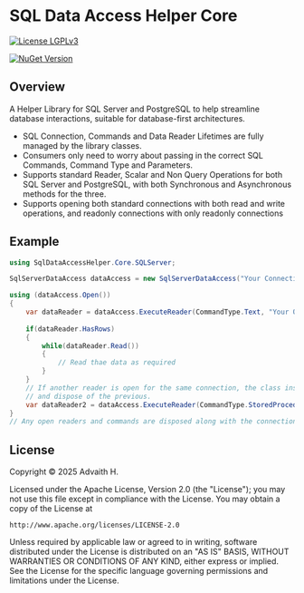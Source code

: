 SQL Data Access Helper Core
===========
  [![License LGPLv3](https://img.shields.io/badge/license-Apache%20License%202.0-blue)](http://www.apache.org/licenses/LICENSE-2.0)
  
  [![NuGet Version](https://img.shields.io/nuget/v/SqlDataAccessHelper.Core.svg)](https://www.nuget.org/packages/SqlDataAccessHelper.Core/)

## Overview

A Helper Library for  SQL Server and PostgreSQL to help streamline database interactions, suitable for database-first architectures.

- SQL Connection, Commands and Data Reader Lifetimes are fully managed by the library classes.
- Consumers only need to worry about passing in the correct SQL Commands, Command Type and Parameters.
- Supports standard Reader, Scalar and Non Query Operations for both SQL Server and PostgreSQL, with both Synchronous and Asynchronous methods for the three.
- Supports opening both standard connections with both read and write operations, and readonly connections with only readonly connections 

## Example

```csharp
using SqlDataAccessHelper.Core.SQLServer;

SqlServerDataAccess dataAccess = new SqlServerDataAccess("Your Connection String");

using (dataAccess.Open())
{
    var dataReader = dataAccess.ExecuteReader(CommandType.Text, "Your Query", yourParameters);
    
    if(dataReader.HasRows)
    {
        while(dataReader.Read())
        {
            // Read thae data as required
        }
    }
    // If another reader is open for the same connection, the class instance will automatically close 
    // and dispose of the previous.
    var dataReader2 = dataAccess.ExecuteReader(CommandType.StoredProcedure, "Your Query", yourParameters);
}
// Any open readers and commands are disposed along with the connection.
```
## License
Copyright © 2025 Advaith H.

Licensed under the Apache License, Version 2.0 (the "License");
you may not use this file except in compliance with the License.
You may obtain a copy of the License at

    http://www.apache.org/licenses/LICENSE-2.0

Unless required by applicable law or agreed to in writing, software
distributed under the License is distributed on an "AS IS" BASIS,
WITHOUT WARRANTIES OR CONDITIONS OF ANY KIND, either express or implied.
See the License for the specific language governing permissions and
limitations under the License.
